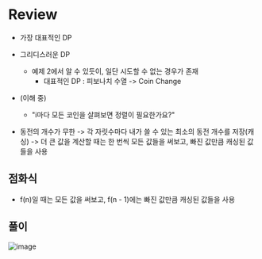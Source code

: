 # Review
- 가장 대표적인 DP
- 그리디스러운 DP
  - 예제 2에서 알 수 있듯이, 일단 시도할 수 없는 경우가 존재
    - 대표적인 DP : 피보나치 수열 -> Coin Change

- (이해 중)
  - "i마다 모든 코인을 살펴보면 정렬이 필요한가요?"

- 동전의 개수가 무한 -> 각 자릿수마다 내가 쓸 수 있는 최소의 동전 개수를 저장(캐싱) -> 더 큰 값을 계산할 때는 한 번씩 모든 값들을 써보고, 빠진 값만큼 캐싱된 값들을 사용

## 점화식
- f(n)일 때는 모든 값을 써보고, f(n - 1)에는 빠진 값만큼 캐싱된 값들을 사용

## 풀이
![image](https://github.com/eunbileeme/algorithm/assets/103405457/ea5bb7ec-3cad-44e3-aa3a-1d62c3aceac3)

